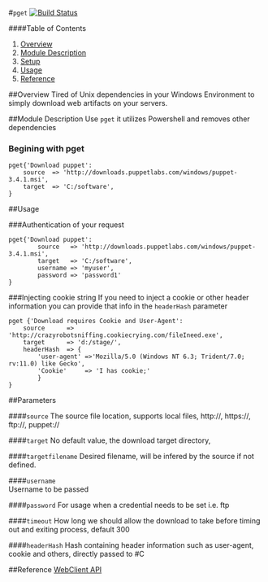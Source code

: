 #`pget`
[![Build Status](https://travis-ci.org/cyberious/puppet-pget.png?branch=master)](https://travis-ci.org/cyberious/puppet-pget)

####Table of Contents
1. [Overview](#overview)
2. [Module Description](#module-description)
3. [Setup](#setup)
4. [Usage](#usage)
5. [Reference](#reference)

##Overview
Tired of Unix dependencies in your Windows Environment to simply download web artifacts on your servers. 

##Module Description
Use `pget` it utilizes Powershell and removes other dependencies
### Begining with pget

    pget{'Download puppet':
        source  => 'http://downloads.puppetlabs.com/windows/puppet-3.4.1.msi',
        target  => 'C:/software',
    }


##Usage

###Authentication of your request

    pget{'Download puppet':
            source   => 'http://downloads.puppetlabs.com/windows/puppet-3.4.1.msi',
            target   => 'C:/software',
            username => 'myuser',
            password => 'password1'
    }


###Injecting cookie string
If you need to inject a cookie or other header information you can provide that info in the `headerHash` parameter

    pget {'Download requires Cookie and User-Agent':
    	source	    => 'http://crazyrobotsniffing.cookiecrying.com/fileIneed.exe',
    	target	    => 'd:/stage/',
    	headerHash  => {
    		'user-agent' =>'Mozilla/5.0 (Windows NT 6.3; Trident/7.0; rv:11.0) like Gecko',
    		'Cookie'	 => 'I has cookie;'
    		}
    }

##Parameters

####`source`
The source file location, supports local files, http://, https://, ftp://, puppet://

####`target`
 No default value, the download target directory,

####`targetfilename` 
Desired filename, will be infered by the source if not defined.

####`username`           
Username to be passed

####`password`
For usage when a credential needs to be set i.e. ftp

####`timeout`
How long we should allow the download to take before timing out and exiting process, default 300

####`headerHash` 
Hash containing header information such as user-agent, cookie and others, directly passed to #C 

##Reference
[WebClient API](http://msdn.microsoft.com/en-us/library/system.net.webclient.headers(v=vs.110).aspx)
  
